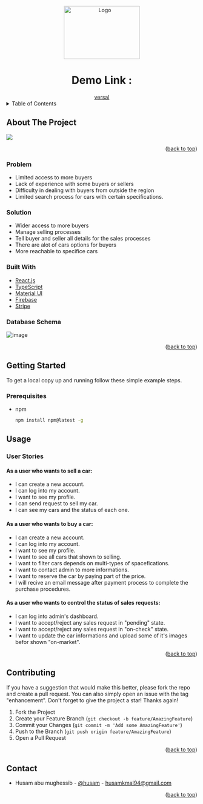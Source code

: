<div id="top"></div>


<!-- PROJECT LOGO -->
<br />
<div align="center">
  <a href="https://github.com/CA-G12/car-trade">
    <img src="https://i.imgur.com/veF5F6J.png" alt="Logo" width="200" height="140">
  </a>
<h1>Demo Link : </h1><a href="https://car-trade-client.vercel.app">versal</a>
</div>



<!-- TABLE OF CONTENTS -->
<details>
  <summary>Table of Contents</summary>
  
  <ol>
    <li>
      <a href="#about-the-project">About The Project</a>
      <ul>
        <li><a href="#problem">Problem</a></li>
        <li><a href="#solution">Solution</a></li>
        <li><a href="#built-with">Built With</a></li>
        <li><a href="#database-schema">Database Schema</a></li>
      </ul>
    </li>
    <li>
      <a href="#getting-started">Getting Started</a>
      <ul>
        <li><a href="#prerequisites">Prerequisites</a></li>
        <li><a href="#installation">Installation</a></li>
      </ul>
    </li>
    <li>
      <a href="#usage">Usage</a>
      <ul>
        <li>
          <a href="#user-stories">User Stories</a>
            <ul>
                <li><a href="#buyer-stories">As a Buyer</a></li>
                <li><a href="#seller-stories">As a Seller</a></li>
                <li><a href="#admin-stories">As an Admin</a></li>
            </ul>
          </li>
      </ul>
    </li>
    <li><a href="#contributing">Contributing</a></li>
    <li><a href="#contact">Contact</a></li>
  </ol>
</details>



<!-- ABOUT THE PROJECT -->
## About The Project <span id="about-the-project"></span>

<img src="https://i.imgur.com/AqLx1W1.png" />

<p align="right">(<a href="#top">back to top</a>)</p>

### Problem <span id="problem"></span>
- Limited access to more buyers
- Lack of experience with some buyers or sellers
- Difficulty in dealing with buyers from outside the region
- Limited search process for cars with certain specifications.

### Solution <span id="solution"></span>
- Wider access to more buyers
- Manage selling processes
- Tell buyer and seller all details for the sales processes
- There are alot of cars options for buyers
- More reachable to specifice cars

### Built With <span id="built-with"></span>

* [React.js](https://beta.reactjs.org/)
* [TypeScript](https://www.typescriptlang.org/docs/)
* [Material UI](https://mui.com/)
* [Firebase](https://firebase.google.com/docs/web/setup)
* [Stripe](https://stripe.com/)


### Database Schema <span id="database-schema"></span>
![image](https://i.imgur.com/ih6nChg.png)


<p align="right">(<a href="#top">back to top</a>)</p>



<!-- GETTING STARTED -->
## Getting Started <span id="getting-started"></span>

To get a local copy up and running follow these simple example steps.

### Prerequisites <span id="prerequisites"></span>

* npm
  ```sh
  npm install npm@latest -g
  ```




<!-- USAGE EXAMPLES -->
## Usage <span id="usage"></span>
### User Stories <span id="user-stories"></span>
#### As a user who wants to sell a car: <span id="seller-stories"></span>
- I can create a new account.
- I can log into my account.
- I want to see my profile.
- I can send request to sell my car.
- I can see my cars and the status of each one.
#### As a user who wants to buy a car: <span id="buyer-stories"></span>
- I can create a new account.
- I can log into my account.
- I want to see my profile.
- I want to see all cars that shown to selling.
- I want to filter cars depends on multi-types of spacefications.
- I want to contact admin to more informations.
- I want to reserve the car by paying part of the price.
- I will recive an email message after payment process to complete the purchase procedures.
#### As a user who wants to control the status of sales requests: <span id="admin-stories"></span>
- I can log into admin's dashboard.
- I want to accept/reject any sales request in "pending" state.
- I want to accept/reject any sales request in "on-check" state.
- I want to update the car informations and upload some of it's images befor shown "on-market".

<p align="right">(<a href="#top">back to top</a>)</p>


<!-- CONTRIBUTING -->
## Contributing <span id="contributing"></span>

If you have a suggestion that would make this better, please fork the repo and create a pull request. You can also simply open an issue with the tag "enhancement".
Don't forget to give the project a star! Thanks again!

1. Fork the Project
2. Create your Feature Branch (`git checkout -b feature/AmazingFeature`)
3. Commit your Changes (`git commit -m 'Add some AmazingFeature'`)
4. Push to the Branch (`git push origin feature/AmazingFeature`)
5. Open a Pull Request

<p align="right">(<a href="#top">back to top</a>)</p>


<!-- CONTACT -->
## Contact <span id="contact"></span>
- Husam abu mughessib - [@husam](https://github.com/husamkamal) - husamkmal94@gmail.com




<p align="right">(<a href="#top">back to top</a>)</p>

